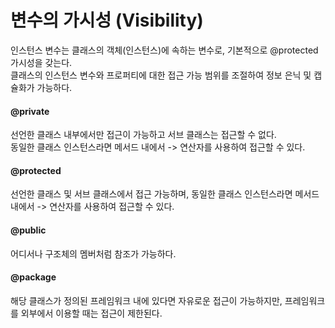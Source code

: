 # 변수의 가시성 (Visibility)

인스턴스 변수는 클래스의 객체(인스턴스)에 속하는 변수로, 기본적으로 @protected 가시성을 갖는다.<br>
클래스의 인스턴스 변수와 프로퍼티에 대한 접근 가능 범위를 조절하여 정보 은닉 및 캡슐화가 가능하다.

#### @private
선언한 클래스 내부에서만 접근이 가능하고 서브 클래스는 접근할 수 없다.<br>
동일한 클래스 인스턴스라면 메서드 내에서 -> 연산자를 사용하여 접근할 수 있다.<br>

#### @protected
선언한 클래스 및 서브 클래스에서 접근 가능하며, 동일한 클래스 인스턴스라면 메서드 내에서 -> 연산자를 사용하여 접근할 수 있다.<br>

#### @public
어디서나 구조체의 멤버처럼 참조가 가능하다.<br>

#### @package
해당 클래스가 정의된 프레임워크 내에 있다면 자유로운 접근이 가능하지만, 프레임워크를 외부에서 이용할 때는 접근이 제한된다.<br>
